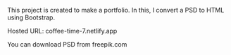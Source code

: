 This project is created to make a portfolio. In this, I convert a PSD to HTML using Bootstrap.

Hosted URL: coffee-time-7.netlify.app

You can download PSD from freepik.com